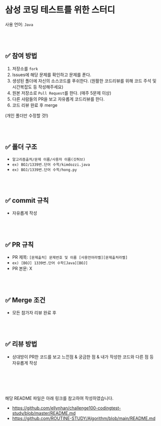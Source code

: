 # 삼성 코딩 테스트를 위한 스터디
사용 언어: `Java`

<br />
<br />

## ✅ 참여 방법
1. 저장소를 `fork` 
2. Issues에 해당 문제를 확인하고 문제를 푼다.
3. 생성된 폴더에 자신의 소스코드를 푸쉬한다. (원활한 코드리뷰를 위해 코드 주석 및 시간복잡도 등 작성해주세요)
4. 원본 저장소로 `Pull Request`를 한다. (매주 5문제 이상)
5. 다른 사람들의 PR을 보고 자유롭게 코드리뷰를 한다.
6. 코드 리뷰 완료 후 merge 

(개인 폴더만 수정할 것!)

<br />
<br />

## ✅ 폴더 구조
- `알고리즘출처/문제 이름/사용자 이름(깃허브)`
- `ex) BOJ/1339번.단어 수학/kimdozzi.java`
- `ex) BOJ/1339번.단어 수학/hong.py`

<br />
<br />

## ✅ commit 규칙
- 자유롭게 작성

<br />
<br />

## ✅ PR 규칙
- PR 제목: `[문제출처] 문제번호 및 이름 [사용언어라벨][문제출처라벨]`
- `ex) [BOJ] 1339번.단어 수학[Java][BOJ]`
- PR 본문: X

<br />
<br />

## ✅ Merge 조건 
- 모든 참가자 리뷰 완료 후 

<br />
<br />

## ✅ 리뷰 방법
- 상대방이 PR한 코드를 보고 느낀점 & 궁금한 점 & 내가 작성한 코드와 다른 점 등 자유롭게 작성

<br />
<br />
<br />
<br />

해당 README 파일은 아래 링크를 참고하여 작성하였습니다. 
- https://github.com/ellynhan/challenge100-codingtest-study/blob/master/README.md 
- https://github.com/ROUTINE-STUDY/Algorithm/blob/main/README.md

